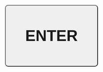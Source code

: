 
<html>
    <form action="black testing.html">
        <button class="class1" type="submit" name="enter"><p>ENTER</p></button>
    </form>
</html>
<style>
    body{
        background-image: url("https://www.hdwallpaper.nu/wp-content/uploads/2015/04/1931556.jpg");
        text-align: center;
    }
    .class1{
        color: inherit;
        text-align: center;
        width: 300px;
        height: 200px;
        border-radius: 10px;
        margin-top: 25%;

    }
    p{
        font-size: 50px;
        font-weight: 700;
    font-family: 'Festive', cursive;
    }
</style>

